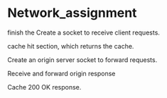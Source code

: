 # Network_assignment
finish the Create a socket to receive client requests.

cache hit section, which returns the cache.

Create an origin server socket to forward requests.

Receive and forward origin response


Cache 200 OK response.

